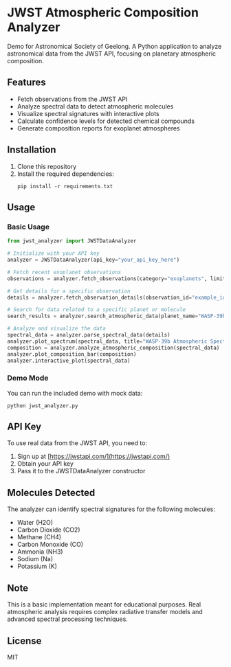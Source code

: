 # JWST Atmospheric Composition Analyzer

Demo for Astronomical Society of Geelong.
A Python application to analyze astronomical data from the JWST API, focusing on planetary atmospheric composition.

## Features

- Fetch observations from the JWST API
- Analyze spectral data to detect atmospheric molecules
- Visualize spectral signatures with interactive plots
- Calculate confidence levels for detected chemical compounds
- Generate composition reports for exoplanet atmospheres

## Installation

1. Clone this repository
2. Install the required dependencies:
   ```
   pip install -r requirements.txt
   ```

## Usage

### Basic Usage

```python
from jwst_analyzer import JWSTDataAnalyzer

# Initialize with your API key
analyzer = JWSTDataAnalyzer(api_key="your_api_key_here")

# Fetch recent exoplanet observations
observations = analyzer.fetch_observations(category="exoplanets", limit=5)

# Get details for a specific observation
details = analyzer.fetch_observation_details(observation_id="example_id")

# Search for data related to a specific planet or molecule
search_results = analyzer.search_atmospheric_data(planet_name="WASP-39b", molecule="H2O")

# Analyze and visualize the data
spectral_data = analyzer.parse_spectral_data(details)
analyzer.plot_spectrum(spectral_data, title="WASP-39b Atmospheric Spectrum")
composition = analyzer.analyze_atmospheric_composition(spectral_data)
analyzer.plot_composition_bar(composition)
analyzer.interactive_plot(spectral_data)
```

### Demo Mode

You can run the included demo with mock data:

```
python jwst_analyzer.py
```

## API Key

To use real data from the JWST API, you need to:

1. Sign up at [https://jwstapi.com/](https://jwstapi.com/)
2. Obtain your API key
3. Pass it to the JWSTDataAnalyzer constructor

## Molecules Detected

The analyzer can identify spectral signatures for the following molecules:

- Water (H2O)
- Carbon Dioxide (CO2)
- Methane (CH4)
- Carbon Monoxide (CO)
- Ammonia (NH3)
- Sodium (Na)
- Potassium (K)

## Note

This is a basic implementation meant for educational purposes. Real atmospheric analysis requires complex radiative transfer models and advanced spectral processing techniques.

## License

MIT
